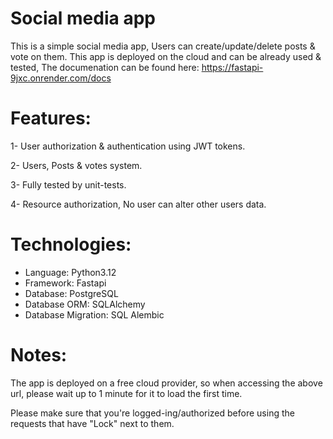 # Social media app

This is a simple social media app, Users can create/update/delete posts & vote on them.
This app is deployed on the cloud and can be already used & tested, The documenation can be found here:
https://fastapi-9jxc.onrender.com/docs

# Features:

1- User authorization & authentication using JWT tokens.

2- Users, Posts & votes system.

3- Fully tested by unit-tests.

4- Resource authorization, No user can alter other users data.

# Technologies:
- Language: Python3.12
- Framework: Fastapi
- Database: PostgreSQL
- Database ORM: SQLAlchemy
- Database Migration: SQL Alembic 

# Notes:
The app is deployed on a free cloud provider, so when accessing the above url, please wait up to 1 minute for it to load the first time.

Please make sure that you're logged-ing/authorized before using the requests that have "Lock" next to them.

